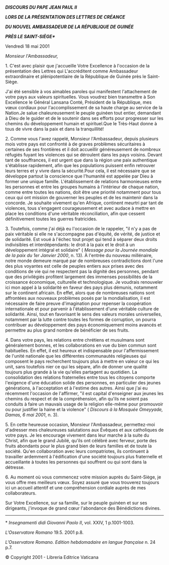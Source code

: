***DISCOURS DU PAPE JEAN PAUL II***

***LORS DE LA PRÉSENTATION DES LETTRES DE CRÉANCE***

***DU NOUVEL AMBASSADEUR DE LA RÉPUBLIQUE DE GUINÉE***

***PRÈS LE SAINT-SIÈGE\****

Vendredi 18 mai 2001

*Monsieur l'Ambassadeur,*

1\. C'est avec plaisir que j'accueille Votre Excellence à l'occasion de la présentation des Lettres qui L'accréditent comme Ambassadeur extraordinaire et plénipotentiaire de la République de Guinée près le Saint-Siège.

J'ai été sensible à vos aimables paroles qui manifestent l'attachement de votre pays aux valeurs spirituelles. Vous voudrez bien transmettre à Son Excellence le Général Lansana Conté, Président de la République, mes vœux cordiaux pour l'accomplissement de sa haute charge au service de la Nation.Je salue chaleureusement le peuple guinéen tout entier, demandant à Dieu de le guider et de le soutenir dans ses efforts pour progresser sur les chemins du développement humain et spirituel.Que le Très-Haut donne à tous de vivre dans la paix et dans la tranquillité!

2\. Comme vous l'avez rappelé, Monsieur l'Ambassadeur, depuis plusieurs mois votre pays est confronté à de graves problèmes sécuritaires à certaines de ses frontières et il doit accueillir généreusement de nombreux réfugiés fuyant les violences qui se déroulent dans les pays voisins. Devant tant de souffrances, il est urgent que dans la région une paix authentique s'établisse rapidement, afin que les populations puissent enfin retrouver leurs terres et y vivre dans la sécurité.Pour cela, il est nécessaire que se développe partout la conscience que l'humanité est appelée par Dieu à former une unique famille. L'établissement de relations harmonieuses entre les personnes et entre les groupes humains à l'intérieur de chaque nation, comme entre toutes les nations, doit être une priorité notamment pour tous ceux qui ont mission de gouverner les peuples et de les maintenir dans la concorde. Je souhaite vivement qu'en Afrique, continent meurtri par tant de violences, tous s'engagent courageusement et avec audace à mettre en place les conditions d'une véritable réconciliation, afin que cessent définitivement toutes les guerres fratricides.

3\. Toutefois, comme j'ai déjà eu l'occasion de le rappeler, "il n'y a pas de paix véritable si elle ne s'accompagne pas d'équité, de vérité, de justice et de solidarité. Est voué à l'échec tout projet qui tend à séparer deux droits indivisibles et interdépendants: le droit à la paix et le droit à un développement intégral et solidaire" ( *Message pour la Journée mondiale de la paix du 1er Janvier 2000*, n. 13). À l'entrée du nouveau millénaire, notre monde demeure marqué par de nombreuses contradictions dont l'une des plus voyantes est celle de peuples entiers aux prises avec des conditions de vie qui ne respectent pas la dignité des personnes, pendant que des privilégiés profitent largement des immenses possibilités de la croissance économique, culturelle et technologique. Je voudrais renouveler ici mon appel à la solidarité en faveur des pays plus démunis, notamment sur le continent africain. En effet, alors que de nombreuses nations sont affrontées aux nouveaux problèmes posés par la mondialisation, il est nécessaire de faire preuve d'imagination pour repenser la coopération internationale et pour parvenir à l'établissement d'une véritable culture de solidarité. Ainsi, tout en favorisant le sens des valeurs morales universelles, notamment par la lutte contre toutes les formes de corruption, on pourra contribuer au développement des pays économiquement moins avancés et permettre au plus grand nombre de bénéficier de ses fruits.

4\. Dans votre pays, les relations entre chrétiens et musulmans sont généralement bonnes, et les collaborations en vue du bien commun sont habituelles. En effet, il est heureux et indispensable pour l'affermissement de l'unité nationale que les différentes communautés religieuses qui composent le pays recherchent toujours plus à mettre en valeur ce qui les unit, sans toutefois nier ce qui les sépare, afin de donner une qualité toujours plus grande à la vie qu'elles partagent au quotidien. La consolidation des relations fraternelles entre tous les citoyens comporte l'exigence d'une éducation solide des personnes, en particulier des jeunes générations, à l'acceptation et à l'estime des autres. Ainsi que j'ai eu récemment l'occasion de l'affirmer, "il est capital d'enseigner aux jeunes les chemins du respect et de la compréhension, afin qu'ils ne soient pas conduits à faire un mauvais usage de la religion elle-même pour promouvoir ou pour justifier la haine et la violence" ( *Discours à la Mosquée Omeyyade, Damas, 6 mai 2001*, n. 3).

5\. En cette heureuse occasion, Monsieur l'Ambassadeur, permettez-moi d'adresser mes chaleureuses salutations aux Évêques et aux catholiques de votre pays. Je les encourage vivement dans leur marche à la suite du Christ, afin que le grand Jubilé, qu'ils ont célébré avec ferveur, porte des fruits abondants pour le plus grand bien de leurs familles et de toute la société. Qu'en collaboration avec leurs compatriotes, ils continuent à travailler ardemment à l'édification d'une société toujours plus fraternelle et accueillante à toutes les personnes qui souffrent ou qui sont dans la détresse.

6\. Au moment où vous commencez votre mission auprès du Saint-Siège, je vous offre mes meilleurs vœux. Soyez assuré que vous trouverez toujours ici un accueil attentif et une compréhension cordiale auprès de mes collaborateurs.

Sur Votre Excellence, sur sa famille, sur le peuple guinéen et sur ses dirigeants, j'invoque de grand cœur l'abondance des Bénédictions divines.

* * *

\* *Insegnamenti didi Giovanni Paolo II*, vol. XXIV, 1 p.1001-1003.

*L'Osservatore Romano* 19.5. 2001 p.8.

*L'Osservatore Romano. Edition hebdomadaire en langue française* n. 24 p.7.

© Copyright 2001 - Libreria Editrice Vaticana